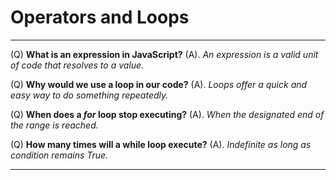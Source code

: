 # Operators and Loops

<hr>

(Q) **What is an expression in JavaScript?** (A). *An expression is a valid unit of code that resolves to a value.*

(Q) **Why would we use a loop in our code?** (A). *Loops offer a quick and easy way to do something repeatedly.*

(Q) **When does a *for* loop stop executing?** (A). *When the designated end of the range is reached.*

(Q) **How many times will a while loop execute?** (A). *Indefinite as long as condition remains True.*

<hr>
